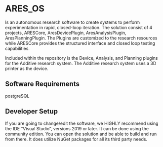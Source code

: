 # ARES_OS
Is an autonomous research software to create systems to perform experimentation in rapid, closed-loop iteration. 
The solution consist of 4 projects, ARESCore, AresDevicePlugin, AresAnalysisPlugin, AresPlanningPlugin. The Plugins are customized to the 
research resources while ARESCore provides the structured interface and closed loop testing capabilities.

Included within the repository is the Device, Analysis, and Planning plugins for the Additive research system. The Additive research system uses a 3D printer 
as the device.

## Software Requirements
postgreSQL

## Developer Setup
If you are going to change/edit the software, we HIGHLY recommend using the IDE “Visual Studio”, versions 2019 or later. It can be done using the community edition. You can open the solution and be able to build and run from there. It does utilize NuGet packages for all its third party needs. 

